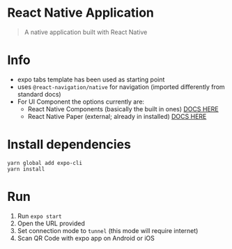 # React Native Application

> A native application built with React Native


# Info
- expo tabs template has been used as starting point
- uses `@react-navigation/native` for navigation (imported differently from standard docs)
- For UI Component the options currently are:
  - React Native Components (basically the built in ones) [DOCS HERE](https://facebook.github.io/react-native/docs/components-and-apis.html)
  - React Native Paper (external; already in installed) [DOCS HERE](https://callstack.github.io/react-native-paper/getting-started.html)

# Install dependencies
```
yarn global add expo-cli
yarn install
```


# Run 
1. Run `expo start`
2. Open the URL provided
3. Set connection mode to `tunnel` (this mode will require internet)
4. Scan QR Code with expo app on Android or iOS